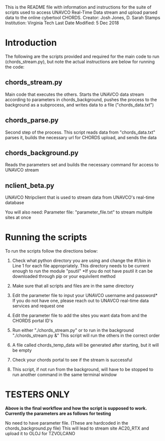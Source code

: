 This is the README file with information and instructions for the suite of scripts used to access UNAVCO Real-Time Data stream and upload parsed data to the online cybertool CHORDS.
Creator: Josh Jones, D. Sarah Stamps
Institution: Virginia Tech
Last Date Modified: 5 Dec 2018
# Introduction

The following are the scripts provided and required for the main code to run (chords_stream.py), but note the actual instructions are below for running the code:

## chords_stream.py

Main code that executes the others. Starts the UNAVCO data stream according to parameters in chords_background, pushes the process to the background as a subprocess, and writes data to a file ("chords_data.txt")

## chords_parse.py

Second step of the process. This script reads data from "chords_data.txt" parses it, builds the necessary url for CHORDS upload, and sends the data

## chords_background.py

Reads the parameters set and builds the necessary command for access to UNAVCO stream

## nclient_beta.py

UNAVCO Ntripclient that is used to stream data from UNAVCO's real-time database

You will also need:
Parameter file: "parameter_file.txt" to stream multiple sites at once

# Running the scripts
To run the scripts follow the directions below:

1. Check what python directory you are using and change the #!/bin in Line 1 for each file appropriately. 
This directory needs to be current enough to run the module "psutil"
*If you do not have psutil it can be downloaded through pip or your equivilent method

2. Make sure that all scripts and files are in the same directory

3. Edit the parameter file to input your UNAVCO username and password*
If you do not have one, please reach out to UNAVCO real-time data services and request one

4. Edit the parameter file to add the sites you want data from and the CHORDS portal ID's

5. Run either "./chords_stream.py" or to run in the background "./chords_stream.py &"
This script will run the others in the correct order

6. A file called chords_temp_data will be generated after starting, but it will be empty

7. Check your chords portal to see if the stream is successful

8. This script, if not run from the background, will have to be stopped to run another command in the same terminal window 

# TESTERS ONLY

**Above is the final workflow and how the script is supposed to work. Currently the parameters are as follows for testing**

No need to have parameter file. (These are hardcoded in the chords_background.py file)
This will lead to stream site AC20_RTX and upload it to OLOJ for TZVOLCANO

